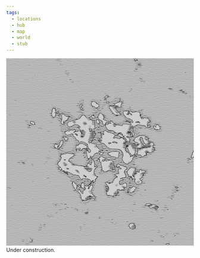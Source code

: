 ```yaml
---
tags:
  - locations
  - hub
  - map
  - world
  - stub
---
```

![world map](/Images/ocean2d.png)
Under construction.
